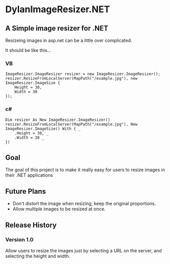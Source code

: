 ﻿DylanImageResizer.NET
=====================

A Simple image resizer for .NET
-------------------------------

Resizeing images in asp.net can be a little over complicated.

It should be like this...

### VB
    ImageResizer.ImageResizer resizer = new ImageResizer.ImageResizer();
    resizer.ResizeFromLocalServer(MapPath("/example.jpg"), new ImageResizer.ImageSize {
        Height = 30,
        Width = 30
    });

### c\#
    Dim resizer As New ImageResizer.ImageResizer()
    resizer.ResizeFromLocalServer(MapPath("/example.jpg"), New ImageResizer.ImageSize() With { _
        .Height = 30, _
        .Width = 30 _
    })

Goal
----

The goal of this project is to make it really easy for users to resize images in their .NET applications

Future Plans
------------

+ Don't distort the image when resizing, keep the original proportions.
+ Allow multiple images to be resized at once.

Release History
---------------

### Version 1.0

Allow users to resize the images just by selecting a URL on the server, and selecting the height and width.


